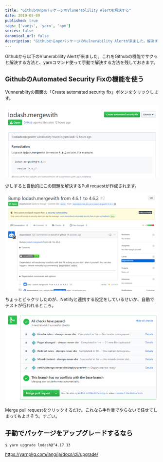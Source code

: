 ```yaml
---
title: "GithubのnpmパッケージのVlunerablility Alertを解決する"
date: 2019-08-09
published: true
tags: ['vuejs', 'yarn', 'npm']
series: false
canonical_url: false
description: "GithubからnpmパッケージのVulnerability Alertが来ました。解決するためにyarnコマンドを使ってnpmパッケージのアップグレードをする方法を残しておきます。"
---
```


Githubから以下のVlunerablility Alertが来ました。これをGithubの機能でサクッと解決する方法と、yarnコマンド使って手動で解決する方法を残しておきます。

## GithubのAutomated Security Fixの機能を使う

Vunnerablityの画面の「Create automated security fix」ボタンをクリックします。

![1565320795377](images/1565320795377.png)

少しすると自動的にこの問題を解決するPull requestが作成されます。

![1565321012635](images/1565321012635.png)

ちょっとビックリしたのが、Netlifyと連携する設定をしているせいか、自動でテストが行われるところ。

![1565321099472](images/1565321099472.png)

Merge pull requestをクリックするだけ。これなら手作業でやらないで任せてしまってもよさそう。すごい。

## 手動でパッケージをアップグレードするなら

```
$ yarn upgrade lodash@^4.17.13
```

https://yarnpkg.com/lang/ja/docs/cli/upgrade/
